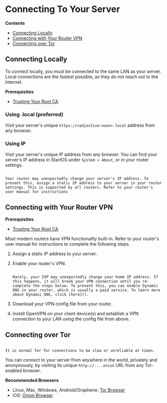 # Connecting To Your Server

**Contents**

- [Connecting Locally](#connecting-locally)
- [Connecting with Your Router VPN](#connecting-with-your-router-vpn)
- [Connecting over Tor](#connecting-over-tor)

## Connecting Locally

To connect locally, you must be connected to the same LAN as your server. Local connections are the fastest possible, as they do not reach out to the Internet.

**Prerequisites**

- [Trusting Your Root CA](./trust-ca.md)

### Using .local (preferred)

Visit your server's unique `https://<adjective-noun>.local` address from any browser.

### Using IP

Visit your server's unique IP address from any browser. You can find your server's IP address in StartOS under `System > About`, or in your router settings.

```admonish danger title="Important - Set a Static IP"

Your router may unexpectedly change your server's IP address. To prevent this, assign a static IP address to your server in your router settings. This is supported by all routers. Refer to your router's user manual for instructions
```

## Connecting with Your Router VPN

**Prerequisites**

- [Trusting Your Root CA](./trust-ca.md)

Most modern routers have VPN functionality built-in. Refer to your router's user manual for instructions to complete the following steps.

1. Assign a static IP address to your server.

2. Enable your router's VPN.

   ```admonish tip title="Enable Dynamic DNS (Optional)"

   Rarely, your ISP may unexpectedly change your home IP address. If this happens, it will break your VPN connection until you re-complete the steps below. To prevent this, you can enable Dynamic DNS in your router, which is usually a paid service. To learn more about Dynamic DNS, click [here]().
   ```

3. Download your VPN config file from your router.

4. Install OpenVPN on your client device(s) and establish a VPN connection to your LAN using the config file from above.

## Connecting over Tor

```admonish warning

It is normal for Tor connections to be slow or unreliable at times.
```

You can connect to your server from anywhere in the world, privately and anonymously, by visiting its unique `http://....onion` URL from any Tor-enabled browser.

**Recommended Browsers**

- Linux, Mac, Windows, Android/Graphene: <a href="https://torproject.org/download" target="_blank">Tor Browser</a>
- iOS: <a href="https://onionbrowser.com" target="_blank">Onion Browser</a>
